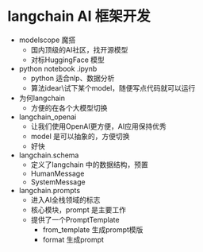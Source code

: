 # langchain AI 框架开发

- modelscope 魔搭
  - 国内顶级的AI社区，找开源模型
  - 对标HuggingFace 模型
- python notebook .ipynb
  - python 适合nlp、数据分析
  - 算法idear\试下某个model，随便写点代码就可以运行
- 为何langchain
  - 方便的在各个大模型切换
- langchain_openai
  - 让我们使用OpenAI更方便，AI应用保持优秀
  - model 是可以抽象的，方便切换
  - 好快
- langchain.schema
  - 定义了langchain 中的数据结构，预置
  - HumanMessage
  - SystemMessage
- langchain.prompts
  - 进入AI全栈领域的标志
  - 核心模块，prompt 是主要工作
  - 提供了一个PromptTemplate
    - from_template 生成prompt模版
    - format 生成prompt